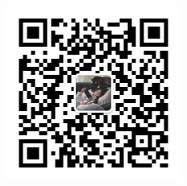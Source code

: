![](https://github.com/lijiakang329/SpringBoot/blob/master/1.Hello%20Spring%20Boot/main/resources/static/qrcode_for_gh_86a2bb60eeb8_344.jpg)

